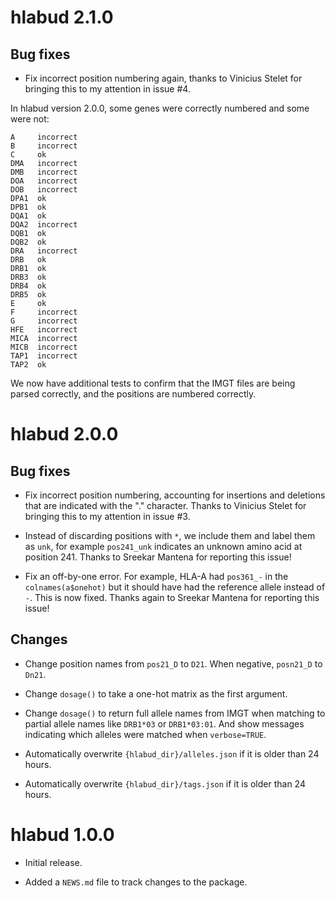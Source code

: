 
hlabud 2.1.0
============

## Bug fixes

* Fix incorrect position numbering again, thanks to Vinicius Stelet for
  bringing this to my attention in issue #4.

In hlabud version 2.0.0, some genes were correctly numbered and some were not:

    A     incorrect
    B     incorrect
    C     ok
    DMA   incorrect
    DMB   incorrect
    DOA   incorrect
    DOB   incorrect
    DPA1  ok
    DPB1  ok
    DQA1  ok
    DQA2  incorrect
    DQB1  ok
    DQB2  ok
    DRA   incorrect
    DRB   ok
    DRB1  ok
    DRB3  ok
    DRB4  ok
    DRB5  ok
    E     ok
    F     incorrect
    G     incorrect
    HFE   incorrect
    MICA  incorrect
    MICB  incorrect
    TAP1  incorrect
    TAP2  ok

We now have additional tests to confirm that the IMGT files are being parsed
correctly, and the positions are numbered correctly.


hlabud 2.0.0
============

## Bug fixes

* Fix incorrect position numbering, accounting for insertions and deletions that are indicated with the "." character. Thanks to Vinicius Stelet for bringing this to my attention in issue #3.

* Instead of discarding positions with `*`, we include them and label them as `unk`, for example `pos241_unk` indicates an unknown amino acid at position 241. Thanks to Sreekar Mantena for reporting this issue!

* Fix an off-by-one error. For example, HLA-A had `pos361_-` in the `colnames(a$onehot)` but it should have had the reference allele instead of `-`. This is now fixed. Thanks again to Sreekar Mantena for reporting this issue!

## Changes

* Change position names from `pos21_D` to `D21`. When negative, `posn21_D` to `Dn21`.

* Change `dosage()` to take a one-hot matrix as the first argument.

* Change `dosage()` to return full allele names from IMGT when matching to partial allele names like `DRB1*03` or `DRB1*03:01`. And show messages indicating which alleles were matched when `verbose=TRUE`.

* Automatically overwrite `{hlabud_dir}/alleles.json` if it is older than 24 hours.

* Automatically overwrite `{hlabud_dir}/tags.json` if it is older than 24 hours.


hlabud 1.0.0
============

* Initial release.

* Added a `NEWS.md` file to track changes to the package.
